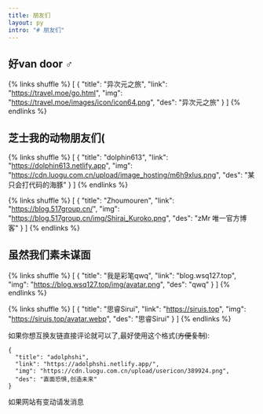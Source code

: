 ```yaml
---
title: 朋友们
layout: py
intro: "# 朋友们"
---
```

## 好van door ♂


{% links shuffle %}
\[
 {
  "title": "异次元之旅",
  "link": "https://travel.moe/go.html",
  "img": "https://travel.moe/images/icon/icon64.png",
  "des": "异次元之旅"
 }
]
{% endlinks %}

## 芝士我的动物朋友们(

{% links shuffle %}
\[
 {
  "title": "dolphin613",
  "link": "https://dolphin613.netlify.app",
  "img": "https://cdn.luogu.com.cn/upload/image_hosting/m6h9xlus.png",
  "des": "某只会打代码的海豚"
 }
]
{% endlinks %}


{% links shuffle %}
\[
 {
  "title": "Zhoumouren",
  "link": "https://blog.517group.cn/",
  "img": "https://blog.517group.cn/img/Shirai_Kuroko.png",
  "des": "zMr 唯一官方博客"
 }
]
{% endlinks %}

## 虽然我们素未谋面

{% links shuffle %}
\[
 {
  "title": "我是彩笔qwq",
  "link": "blog.wsq127.top",
  "img": "https://blog.wsq127.top/img/avatar.png",
  "des": "qwq"
 }
]
{% endlinks %}

{% links shuffle %}
\[
 {
  "title": "思睿Sirui",
  "link": "https://siruis.top",
  "img": "https://siruis.top/avatar.webp",
  "des": "思睿Sirui"
 }
]
{% endlinks %}

如果你想互换友链直接评论就可以了,最好使用这个格式(~~方便复制~~):

```
{
  "title": "adolphshi",
  "link": "https://adolphshi.netlify.app/",
  "img": "https://cdn.luogu.com.cn/upload/usericon/389924.png",
  "des": "直面恐惧,创造未来"
}
```

如果网站有变动请发消息
